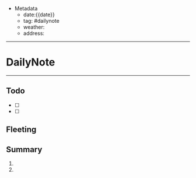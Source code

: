 * Metadata
	* date:{{date}}
	* tag: #dailynote 
	* weather:
	* address:
--- 
# DailyNote
--- 
## Todo
- [ ] 
- [ ] 

## Fleeting


## Summary
1. 
2. 